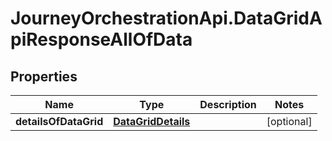 # JourneyOrchestrationApi.DataGridApiResponseAllOfData

## Properties

Name | Type | Description | Notes
------------ | ------------- | ------------- | -------------
**detailsOfDataGrid** | [**DataGridDetails**](DataGridDetails.md) |  | [optional] 


